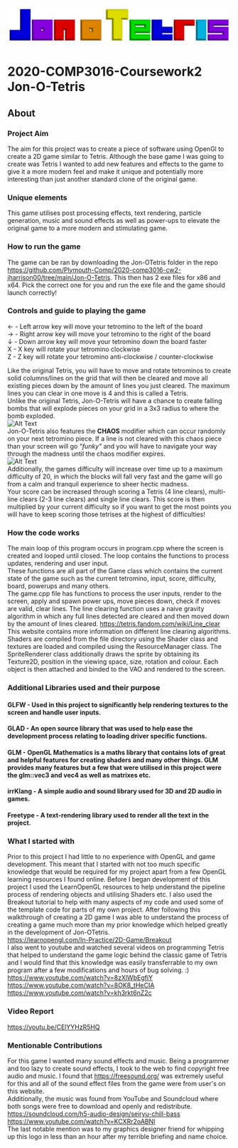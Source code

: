 ![alt text](comp3016-game-cw2/Textures/logo.png?raw=true "logo")
# 2020-COMP3016-Coursework2 Jon-O-Tetris

## About

### Project Aim
The aim for this project was to create a piece of software using OpenGl to create a 2D game similar to Tetris. Although the base game I was going to create was Tetris I wanted to add new features and effects to the game to give it a more modern feel and make it unique and potentially more interesting than just another standard clone of the original game.

### Unique elements
This game utilises post processing effects, text rendering, particle generation, music and sound effects as well as power-ups to elevate the original game to a more modern and stimulating game.

### How to run the game
The game can be ran by downloading the Jon-OTetris folder in the repo https://github.com/Plymouth-Comp/2020-comp3016-cw2-jharrison00/tree/main/Jon-O-Tetris. This then has 2 exe files for x86 and x64. Pick the correct one for you and run the exe file and the game should launch correctly!

### Controls and guide to playing the game
← - Left arrow key will move your tetromino to the left of the board <br> 
→ - Right arrow key will move your tetromino to the right of the board  <br> 
↓ - Down arrow key will move your tetromino down the board faster  <br> 
X - X key will rotate your tetromino clockwise  <br> 
Z - Z key will rotate your tetromino anti-clockwise / counter-clockwise    <br> 

Like the original Tetris, you will have to move and rotate tetrominos to create solid columns/lines on the grid that will then be cleared and move all existing pieces down by the amount of lines you just cleared. The maximum lines you can clear in one move is 4 and this is called a Tetris.<br>
Unlike the original Tetris, Jon-O-Tetris will have a chance to create falling bombs that will explode pieces on your grid in a 3x3 radius to where the bomb exploded.<br> 
![Alt Text](https://media.giphy.com/media/zoFt7ffzOwhenGBfig/giphy.gif)<br>
Jon-O-Tetris also features the **CHAOS** modifier which can occur randomly on your next tetromino piece. 
If a line is not cleared with this chaos piece than your screen will go *"funky"* and you will have to navigate your way through the madness until the chaos modifier expires.<br>
![Alt Text](https://media.giphy.com/media/vWdQOYh7ultPcGAl2C/giphy.gif)<br>
Additionally, the games difficulty will increase over time up to a maximum difficulty of 20, in which the blocks will fall very fast and the game will go from a calm and tranquil experience to sheer hectic madness.<br>
Your score can be increased through scoring a Tetris (4 line clears), multi-line clears (2-3 line clears) and single line clears. This score is then multiplied by your current difficulty so if you want to get the most points you will have to keep scoring those tetrises at the highest of difficulties! <br>

### How the code works
The main loop of this program occurs in program.cpp where the screen is created and looped until closed. The loop contains the functions to process updates, rendering and user input. <br>
These functions are all part of the Game class which contains the current state of the game such as the current tetromino, input, score, difficulty, board, powerups and many others. <br>
The game.cpp file has functions to process the user inputs, render to the screen, apply and spawn power ups, move pieces down, check if moves are valid, clear lines. The line clearing function uses a naive gravity algorithm in which any full lines detected are cleared and then moved down by the amount of lines cleared. https://tetris.fandom.com/wiki/Line_clear This website contains more information on different line clearing algorithms.<br>
Shaders are compiled from the file directory using the Shader class and textures are loaded and compiled using the ResourceManager class. The SpriteRenderer class additionally draws the sprite by obtaining its Texture2D, position in the viewing space, size, rotation and colour. Each object is then attached and binded to the VAO and rendered to the screen. 

### Additional Libraries used and their purpose
#### GLFW - Used in this project to significantly help rendering textures to the screen and handle user inputs.
#### GLAD - An open source library that was used to help ease the development process relating to loading driver specific functions.
#### GLM - OpenGL Mathematics is a maths library that contains lots of great and helpful features for creating shaders and many other things. GLM provides many features but a few that were utilised in this project were the glm::vec3 and vec4 as well as matrixes etc.
#### irrKlang - A simple audio and sound library used for 3D and 2D audio in games.
#### Freetype - A text-rendering library used to render all the text in the project.

### What I started with 
Prior to this project I had little to no experience with OpenGL and game development. This meant that I started with not too much specific knowledge that would be required for my project apart from a few OpenGL learning resources I found online. Before I began development of this project I used the LearnOpenGL resources to help understand the pipeline process of rendering objects and utilising Shaders etc. I also used the Breakout tutorial to help with many aspects of my code and used some of the template code for parts of my own project. After following this walkthrough of creating a 2D game I was able to understand the process of creating a game much more than my prior knowledge which helped greatly in the development of Jon-OTetris.<br>
https://learnopengl.com/In-Practice/2D-Game/Breakout <br>
I also went to youtube and watched several videos on programming Tetris that helped to understand the game logic behind the classic game of Tetris and I would find that this knowledge was easily transferrable to my own program after a few modifications and hours of bug solving. :)<br>
https://www.youtube.com/watch?v=8zXlWbEgfiY<br>
https://www.youtube.com/watch?v=8OK8_tHeCIA<br>
https://www.youtube.com/watch?v=kh3rkt6nZ2c

### Video Report
https://youtu.be/CElYYHzR5HQ

### Mentionable Contributions
For this game I wanted many sound effects and music. Being a programmer and too lazy to create sound effects, I took to the web to find copyright free audio and music. I found that https://freesound.org/ was extremely useful for this and all of the sound effect files from the game were from user's on this website.<br>
Additionally, the music was found from YouTube and Soundcloud where both songs were free to download and openly and redistribute.<br>
https://soundcloud.com/h5-audio-design/seiryu-chill-bass<br>
https://www.youtube.com/watch?v=KCXRr2oABNI<br>
The last notable mention was to my graphics designer friend for whipping up this logo in less than an hour after my terrible briefing and name choice.

